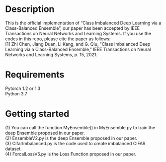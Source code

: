 Description
===
This is the official implementation of “Class Imbalanced Deep Learning via a Class-Balanced Ensemble”, our paper has been accepted by IEEE Transactions on Neural Networks and Learning Systems. If you use the codes in this repo, please cite the paper as follows:<br>
[1]	Zhi Chen, Jiang Duan, Li Kang, and G. Qiu, "Class Imbalanced Deep Learning via a Class-Balanced Ensemble," IEEE Transactions on Neural Networks and Learning Systems, p. 15, 2021.


Requirements
===
Pytorch 1.2 or 1.3<br>
Python 3.7<br>

Getting started
===
(1)	You can call the function MyEnsemble() in MyEnsemble.py to train the deep Ensemble proposed in our paper.<br>
(2)	EnsembleV2.py is the deep Ensemble proposed in our paper. <br>
(3)	CifarImbalanced.py is the code used to create imbalanced CIFAR dataset.<br>
(4)	ForcalLossV5.py is the Loss Function proposed in our paper.<br>


